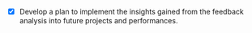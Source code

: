 - [x] Develop a plan to implement the insights gained from the feedback analysis into future projects and performances.
